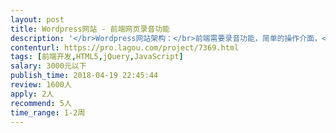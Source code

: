 ```yaml
---                
layout: post       
title: Wordpress网站 - 前端网页录音功能           
description: '</br>Wordpress网站架构：</br>前端需要录音功能，简单的操作介面，</br>在手机页面也能正常使用。</br></br>- 录音</br>- 暂停录音</br>- 重新录音</br>- 录音后回放</br>- 用户下载录音</br>- 录音或回放时最好有声波视觉效果。</br></br>有不同的页面，准许的录音时间不同（60秒，有45秒...)</br>录音时秒数倒数</br></br>必须被大部分的主流Web Browser 支持。</br></br></br>- 希望有案例参考，合适的人选应该有Javascript, JQuery, HTML5, PHP的经验与能力。</br></br>目前找到最好的录音插件是以下这个，它是开源码的，但它是设计给后台用户使用，</br>也没有录音时间限制，倒数时间等功能，。</br>https://wordpress.org/plugins/wp-record/</br></br>申请时请附上相关作品，样品，或者您准备使用的录音程式。</br>我们知道网站上有很多付费或者免费的录音功能scripts，</br>但我们需要一个知道自己在做什么的人，帮我们挑选最合适的＋客制化我们要的功能。</br>'     
contenturl: https://pro.lagou.com/project/7369.html      
tags: [前端开发,HTML5,jQuery,JavaScript]            
salary: 3000元以下          
publish_time: 2018-04-19 22:45:44         
review: 1600人                   
apply: 2人                   
recommend: 5人                   
time_range: 1-2周              
---                 
```

